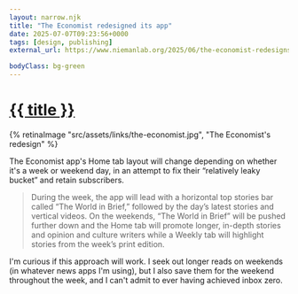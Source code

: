 ```yaml
---
layout: narrow.njk
title: "The Economist redesigned its app"
date: 2025-07-07T09:23:56+0000
tags: [design, publishing]
external_url: https://www.niemanlab.org/2025/06/the-economist-redesigns-its-app-to-promote-short-stories-on-weekdays-and-longer-reads-on-weekends/?ref=daniel.pizza

bodyClass: bg-green
---
```


<h1><a href="{{ external_url }}">{{ title }}</a></h1>

{% retinaImage "src/assets/links/the-economist.jpg", "The Economist's redesign" %}

The Economist app's Home tab layout will change depending on whether it's a week or weekend day, in an attempt to fix their “relatively leaky bucket” and retain subscribers.

> During the week, the app will lead with a horizontal top stories bar called “The World in Brief,” followed by the day’s latest stories and vertical videos. On the weekends, “The World in Brief” will be pushed further down and the Home tab will promote longer, in-depth stories and opinion and culture writers while a Weekly tab will highlight stories from the week’s print edition.

I'm curious if this approach will work. I seek out longer reads on weekends (in whatever news apps I'm using), but I also save them for the weekend throughout the week, and I can't admit to ever having achieved inbox zero.